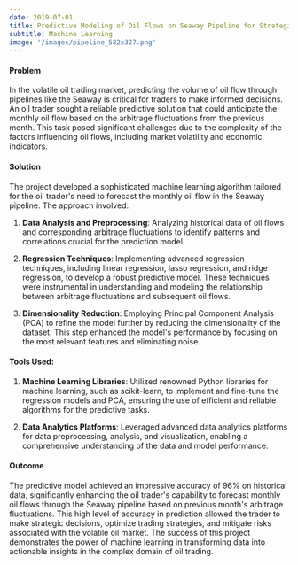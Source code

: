 ```yaml
---
date: 2019-07-01
title: Predictive Modeling of Oil Flows on Seaway Pipeline for Strategic Trading
subtitle: Machine Learning
image: '/images/pipeline_582x327.png'
---
```


#### Problem
In the volatile oil trading market, predicting the volume of oil flow through pipelines like the Seaway is critical for traders to make informed decisions. An oil trader sought a reliable predictive solution that could anticipate the monthly oil flow based on the arbitrage fluctuations from the previous month. This task posed significant challenges due to the complexity of the factors influencing oil flows, including market volatility and economic indicators.

#### Solution
The project developed a sophisticated machine learning algorithm tailored for the oil trader's need to forecast the monthly oil flow in the Seaway pipeline. The approach involved:

1. **Data Analysis and Preprocessing**: Analyzing historical data of oil flows and corresponding arbitrage fluctuations to identify patterns and correlations crucial for the prediction model.

2. **Regression Techniques**: Implementing advanced regression techniques, including linear regression, lasso regression, and ridge regression, to develop a robust predictive model. These techniques were instrumental in understanding and modeling the relationship between arbitrage fluctuations and subsequent oil flows.

3. **Dimensionality Reduction**: Employing Principal Component Analysis (PCA) to refine the model further by reducing the dimensionality of the dataset. This step enhanced the model's performance by focusing on the most relevant features and eliminating noise.

#### Tools Used:
1. **Machine Learning Libraries**: Utilized renowned Python libraries for machine learning, such as scikit-learn, to implement and fine-tune the regression models and PCA, ensuring the use of efficient and reliable algorithms for the predictive tasks.

2. **Data Analytics Platforms**: Leveraged advanced data analytics platforms for data preprocessing, analysis, and visualization, enabling a comprehensive understanding of the data and model performance.

#### Outcome
The predictive model achieved an impressive accuracy of 96% on historical data, significantly enhancing the oil trader's capability to forecast monthly oil flows through the Seaway pipeline based on previous month's arbitrage fluctuations. This high level of accuracy in prediction allowed the trader to make strategic decisions, optimize trading strategies, and mitigate risks associated with the volatile oil market. The success of this project demonstrates the power of machine learning in transforming data into actionable insights in the complex domain of oil trading.